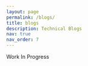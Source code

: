 ```yaml
---
layout: page
permalink: /blogs/
title: blogs
description: Technical Blogs
nav: true
nav_order: 7
---
```


Work In Progress